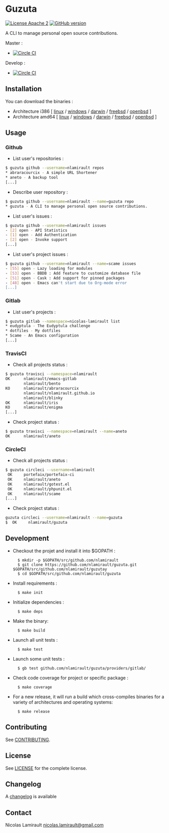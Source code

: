 # Guzuta

[![License Apache 2][badge-license]](LICENSE)
[![GitHub version](https://badge.fury.io/gh/nlamirault%2Fguzuta.svg)](https://badge.fury.io/gh/nlamirault%2Fguzuta)

A CLI to manage personal open source contributions.

Master :
* [![Circle CI](https://circleci.com/gh/nlamirault/guzuta/tree/master.svg?style=svg)](https://circleci.com/gh/nlamirault/guzuta/tree/master)

Develop :
* [![Circle CI](https://circleci.com/gh/nlamirault/guzuta/tree/develop.svg?style=svg)](https://circleci.com/gh/nlamirault/guzuta/tree/develop)


## Installation

You can download the binaries :

 * Architecture i386 [ [linux](https://dl.bintray.com//content/pacesys/utils/depcon_0.2_linux_386.tar.gz?direct) / [windows](https://dl.bintray.com//content/pacesys/utils/depcon_0.2_windows_386.zip?direct) / [darwin](https://dl.bintray.com//content/pacesys/utils/depcon_0.2_darwin_386.zip?direct) / [freebsd](https://dl.bintray.com//content/pacesys/utils/depcon_0.2_freebsd_386.zip?direct) / [openbsd](https://dl.bintray.com//content/pacesys/utils/depcon_0.2_openbsd_386.zip?direct) ]
 * Architecture amd64 [ [linux](https://dl.bintray.com//content/pacesys/utils/depcon_0.2_linux_amd64.tar.gz?direct) / [windows](https://dl.bintray.com//content/pacesys/utils/depcon_0.2_windows_amd64.zip?direct) / [darwin](https://dl.bintray.com//content/pacesys/utils/depcon_0.2_darwin_amd64.zip?direct) / [freebsd](https://dl.bintray.com//content/pacesys/utils/depcon_0.2_freebsd_amd64.zip?direct) / [openbsd](https://dl.bintray.com//content/pacesys/utils/depcon_0.2_openbsd_amd64.zip?direct) ]


## Usage

### Github

* List user's repositories :

```bash
$ guzuta github --username=nlamirault repos
* abraracourcix - A simple URL Shortener
* aneto - A backup tool
[...]
```

* Describe user repository :

```bash
$ guzuta github --username=nlamirault --name=guzuta repo
* guzuta - A CLI to manage personal open source contributions.
```

* List user's issues :

```bash
$ guzuta github --username=nlamirault issues
- [2] open - API Statistics
- [1] open - Add Authentication
- [2] open - Invoke support
[...]
```

* List user's project issues :

```bash
$ guzuta github --username=nlamirault --name=scame issues
- [55] open - Lazy loading for modules
- [53] open - BBDB : Add feature to customize database file
- [51] open - Cask : Add support for pinned packages
- [48] open - Emacs can't start due to Org-mode error
[...]
```


### Gitlab

* List user's projects :

```bash
$ guzuta gitlab --namespace=nicolas-lamirault list
* eudyptula - The Eudyptula challenge
* dotfiles - My dotfiles
* Scame - An Emacs configuration
[...]
```

### TravisCI

* Check all projects status :

```bash
$ guzuta travisci --namespace=nlamirault
OK      nlamirault/emacs-gitlab
        nlamirault/bento
KO      nlamirault/abraracourcix
        nlamirault/nlamirault.github.io
        nlamirault/blinky
OK      nlamirault/iris
KO      nlamirault/enigma
[...]
```

* Check project status :

```bash
$ guzuta travisci --namespace=nlamirault --name=aneto
OK      nlamirault/aneto
```


### CircleCI

* Check all projects status  :

```bash
$ guzuta circleci --username=nlamirault
 OK     portefaix/portefaix-ci
 OK     nlamirault/aneto
 OK     nlamirault/gotest.el
 OK     nlamirault/phpunit.el
 OK     nlamirault/scame
[...]
```

* Check project status :

```bash
guzuta circleci --username=nlamirault --name=guzuta
$  OK     nlamirault/guzuta
```

## Development

* Checkout the projet and install it into $GOPATH :

        $ mkdir -p $GOPATH/src/github.com/nlamirault
        $ git clone https://github.com/nlamirault/guzuta.git $GOPATH/src/github.com/nlamirault/guzutay
        $ cd $GOPATH/src/github.com/nlamirault/guzuta

* Install requirements :

        $ make init

* Initialize dependencies :

        $ make deps

* Make the binary:

        $ make build

* Launch all unit tests :

        $ make test

* Launch some unit tests :

        $ gb test github.com/nlamirault/guzuta/providers/gitlab/

* Check code coverage for project or specific package :

        $ make coverage

* For a new release, it will run a build which cross-compiles binaries for
  a variety of architectures and operating systems:

        $ make release


## Contributing

See [CONTRIBUTING](CONTRIBUTING.md).


## License

See [LICENSE][] for the complete license.


## Changelog

A [changelog](ChangeLog.md) is available


## Contact

Nicolas Lamirault <nicolas.lamirault@gmail.com>


[badge-license]: https://img.shields.io/badge/license-Apache_2-green.svg?style=flat
[LICENSE]: https://github.com/nlamirault/guzuta/blob/master/LICENSE

[releases]: https://github.com/nlamirault/guzuta/releases
